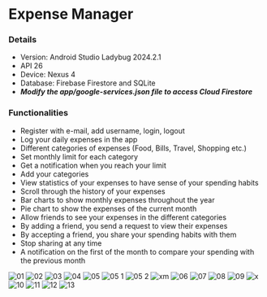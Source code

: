 # Expense Manager #

### Details ###
- Version: Android Studio Ladybug 2024.2.1
- API 26
- Device: Nexus 4
- Database: Firebase Firestore and SQLite
- ***Modify the app/google-services.json file to access Cloud Firestore***

### Functionalities ###

- Register with e-mail, add username, login, logout
- Log your daily expenses in the app
- Different categories of expenses (Food, Bills, Travel, Shopping etc.)
- Set monthly limit for each category
- Get a notification when you reach your limit
- Add your categories
- View statistics of your expenses to have sense of your spending habits
- Scroll through the history of your expenses 
- Bar charts to show monthly expenses throughout the year
- Pie chart to show the expenses of the current month
- Allow friends to see your expenses in the different categories
- By adding a friend, you send a request to view their expenses
- By accepting a friend, you share your spending habits with them
- Stop sharing at any time
- A notification on the first of the month to compare your spending with the previous month

![01](https://github.com/user-attachments/assets/de043aa6-1c7f-4cd1-91c6-bbfb06f75dbd)
![02](https://github.com/user-attachments/assets/2362a69d-bab0-4089-9f6f-1058a6e00b16)
![03](https://github.com/user-attachments/assets/451df834-5869-47f3-8353-506b18c84a41)
![04](https://github.com/user-attachments/assets/23b61b30-4788-4a95-925d-9101821e1a56)
![05](https://github.com/user-attachments/assets/1af6e69f-5dc6-445d-b535-51b116f312b9)
![05 1](https://github.com/user-attachments/assets/64786fc3-f252-4c51-9fb5-25572f49eb5f)
![05 2](https://github.com/user-attachments/assets/ead92ce3-9765-4458-b7e6-4b5845d447be)
![xm](https://github.com/user-attachments/assets/f8518604-5410-412b-bc49-8cbe02f66311)
![06](https://github.com/user-attachments/assets/892c82d2-a5af-41c9-9b98-534c8f5319a1)
![07](https://github.com/user-attachments/assets/e9a321d1-41a5-4be1-ae7f-9d478528cf2a)
![08](https://github.com/user-attachments/assets/fce1fb5c-7ed5-4537-ae50-13f908aaca48)
![09](https://github.com/user-attachments/assets/1f8ca92b-9e5e-41af-a204-d50278f192d6)
![x](https://github.com/user-attachments/assets/3421bc12-92f9-4690-be11-59df62f562ec)
![10](https://github.com/user-attachments/assets/5e9cab22-4833-4966-8398-9aaeb05763a5)
![11](https://github.com/user-attachments/assets/3961903a-49ed-4686-9009-15cc3a664791)
![12](https://github.com/user-attachments/assets/8629e57b-b432-4143-9cc3-6ad37929302b)
![13](https://github.com/user-attachments/assets/ee995d4b-4c60-4208-8e06-af823008c78e)




